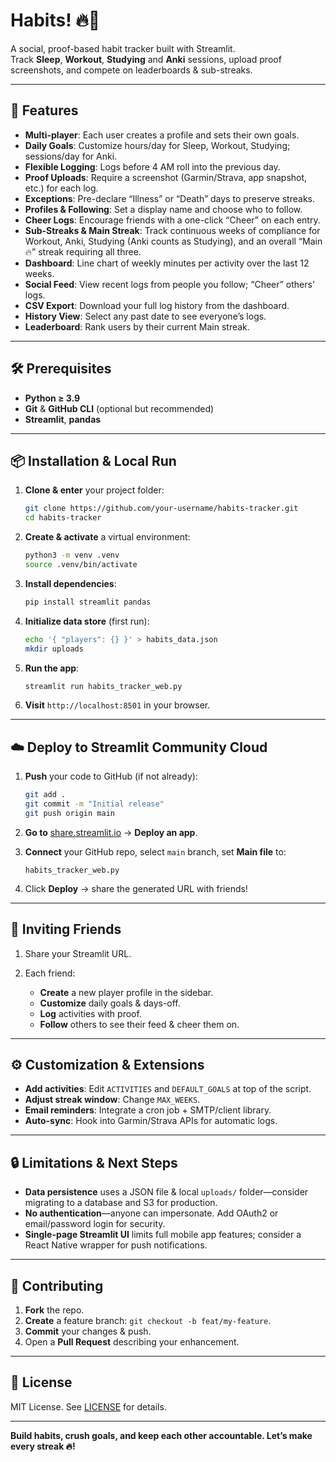 # Habits! 🔥🔪

A social, proof-based habit tracker built with Streamlit.  
Track **Sleep**, **Workout**, **Studying** and **Anki** sessions, upload proof screenshots, and compete on leaderboards & sub-streaks.

---

## 🚀 Features

- **Multi-player**: Each user creates a profile and sets their own goals.  
- **Daily Goals**: Customize hours/day for Sleep, Workout, Studying; sessions/day for Anki.  
- **Flexible Logging**: Logs before 4 AM roll into the previous day.  
- **Proof Uploads**: Require a screenshot (Garmin/Strava, app snapshot, etc.) for each log.
- **Exceptions**: Pre-declare “Illness” or “Death” days to preserve streaks.
- **Profiles & Following**: Set a display name and choose who to follow.
- **Cheer Logs**: Encourage friends with a one-click “Cheer” on each entry.
- **Sub-Streaks & Main Streak**: Track continuous weeks of compliance for Workout, Anki, Studying (Anki counts as Studying), and an overall “Main 🔥” streak requiring all three.
- **Dashboard**: Line chart of weekly minutes per activity over the last 12 weeks.
- **Social Feed**: View recent logs from people you follow; “Cheer” others’ logs.
- **CSV Export**: Download your full log history from the dashboard.
- **History View**: Select any past date to see everyone’s logs.  
- **Leaderboard**: Rank users by their current Main streak.

---

## 🛠️ Prerequisites

- **Python ≥ 3.9**  
- **Git** & **GitHub CLI** (optional but recommended)  
- **Streamlit**, **pandas**

---

## 📦 Installation & Local Run

1. **Clone & enter** your project folder:
   ```bash
   git clone https://github.com/your-username/habits-tracker.git
   cd habits-tracker
   ```

2. **Create & activate** a virtual environment:

   ```bash
   python3 -m venv .venv
   source .venv/bin/activate
   ```

3. **Install dependencies**:

   ```bash
   pip install streamlit pandas
   ```

4. **Initialize data store** (first run):

   ```bash
   echo '{ "players": {} }' > habits_data.json
   mkdir uploads
   ```

5. **Run the app**:

   ```bash
   streamlit run habits_tracker_web.py
   ```

6. **Visit** `http://localhost:8501` in your browser.

---

## ☁️ Deploy to Streamlit Community Cloud

1. **Push** your code to GitHub (if not already):

   ```bash
   git add .
   git commit -m "Initial release"
   git push origin main
   ```

2. **Go to** [share.streamlit.io](https://share.streamlit.io) → **Deploy an app**.

3. **Connect** your GitHub repo, select `main` branch, set **Main file** to:

   ```
   habits_tracker_web.py
   ```

4. Click **Deploy** → share the generated URL with friends!

---

## 👥 Inviting Friends

1. Share your Streamlit URL.
2. Each friend:

   * **Create** a new player profile in the sidebar.
   * **Customize** daily goals & days-off.
   * **Log** activities with proof.
   * **Follow** others to see their feed & cheer them on.

---

## ⚙️ Customization & Extensions

* **Add activities**: Edit `ACTIVITIES` and `DEFAULT_GOALS` at top of the script.
* **Adjust streak window**: Change `MAX_WEEKS`.
* **Email reminders**: Integrate a cron job + SMTP/client library.
* **Auto-sync**: Hook into Garmin/Strava APIs for automatic logs.

---

## 🔒 Limitations & Next Steps

* **Data persistence** uses a JSON file & local `uploads/` folder—consider migrating to a database and S3 for production.
* **No authentication**—anyone can impersonate. Add OAuth2 or email/password login for security.
* **Single-page Streamlit UI** limits full mobile app features; consider a React Native wrapper for push notifications.

---

## 🤝 Contributing

1. **Fork** the repo.
2. **Create** a feature branch: `git checkout -b feat/my-feature`.
3. **Commit** your changes & push.
4. Open a **Pull Request** describing your enhancement.

---

## 📜 License

MIT License. See [LICENSE](LICENSE) for details.

---

**Build habits, crush goals, and keep each other accountable. Let’s make every streak 🔥!**



